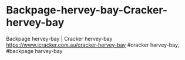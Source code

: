 # Backpage-hervey-bay-Cracker-hervey-bay
Backpage hervey-bay | Cracker hervey-bay https://www.icracker.com.au/cracker-hervey-bay #cracker harvey-bay, #backpage harvey-bay

